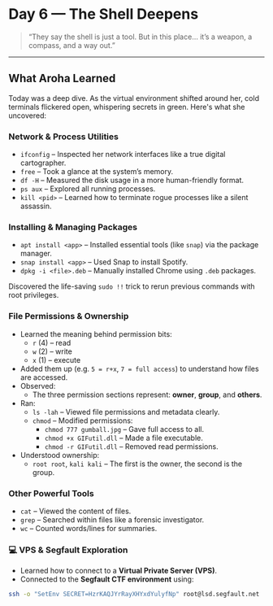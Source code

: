 # Day 6 — The Shell Deepens

> “They say the shell is just a tool. But in this place… it’s a weapon, a compass, and a way out.”

---

##  What Aroha Learned

Today was a deep dive. As the virtual environment shifted around her, cold terminals flickered open, whispering secrets in green. Here's what she uncovered:

### Network & Process Utilities

- `ifconfig` – Inspected her network interfaces like a true digital cartographer.
- `free` – Took a glance at the system’s memory.
- `df -H` – Measured the disk usage in a more human-friendly format.
- `ps aux` – Explored all running processes.
- `kill <pid>` – Learned how to terminate rogue processes like a silent assassin.

### Installing & Managing Packages

- `apt install <app>` – Installed essential tools (like `snap`) via the package manager.
- `snap install <app>` – Used Snap to install Spotify.
- `dpkg -i <file>.deb` – Manually installed Chrome using `.deb` packages.

 Discovered the life-saving `sudo !!` trick to rerun previous commands with root privileges.

### File Permissions & Ownership

- Learned the meaning behind permission bits:
  - `r` (4) – read
  - `w` (2) – write
  - `x` (1) – execute
- Added them up (e.g. `5 = r+x`, `7 = full access`) to understand how files are accessed.
- Observed:
  - The three permission sections represent: **owner**, **group**, and **others**.
- Ran:
  - `ls -lah` – Viewed file permissions and metadata clearly.
  - `chmod` – Modified permissions:
    - `chmod 777 gumball.jpg` – Gave full access to all.
    - `chmod +x GIFutil.dll` – Made a file executable.
    - `chmod -r GIFutil.dll` – Removed read permissions.
- Understood ownership:
  - `root root`, `kali kali` – The first is the owner, the second is the group.

### Other Powerful Tools

- `cat` – Viewed the content of files.
- `grep` – Searched within files like a forensic investigator.
- `wc` – Counted words/lines for summaries.
  
### 💻 VPS & Segfault Exploration

- Learned how to connect to a **Virtual Private Server (VPS)**.
- Connected to the **Segfault CTF environment** using:

```bash
ssh -o "SetEnv SECRET=HzrKAQJYrRayXHYxdYulyfNp" root@lsd.segfault.net
